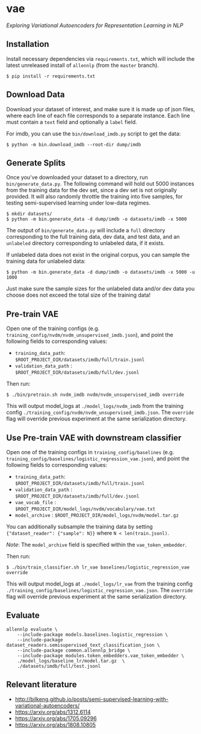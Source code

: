# vae

*Exploring Variational Autoencoders for Representation Learning in NLP*


## Installation

Install necessary dependencies via `requirements.txt`, which will include the latest unreleased install of `allennlp` (from the `master` branch).

```
$ pip install -r requirements.txt
```


## Download Data

Download your dataset of interest, and make sure it is made up of json files, where each line of each file corresponds to a separate instance. Each line must contain a `text` field and optionally a `label` field.

For imdb, you can use the `bin/download_imdb.py` script to get the data:

```
$ python -m bin.download_imdb --root-dir dump/imdb
```

## Generate Splits
Once you've downloaded your dataset to a directory, run `bin/generate_data.py`. The following command will hold out 5000 instances from the training data for the dev set, since a dev set is not originally provided. It will also randomly throttle the training into five samples, for testing semi-supervised learning under low-data regimes. 

```
$ mkdir datasets/
$ python -m bin.generate_data -d dump/imdb -o datasets/imdb -x 5000
```

The output of `bin/generate_data.py` will include a `full` directory corresponding to the full training data, dev data, and test data, and an `unlabeled` directory corresponding to unlabeled data, if it exists.

If unlabeled data does not exist in the original corpus, you can sample the training data for unlabeled data:

```
$ python -m bin.generate_data -d dump/imdb -o datasets/imdb -x 5000 -u 1000
```

Just make sure the sample sizes for the unlabeled data and/or dev data you choose does not exceed the total size of the training data!


## Pre-train VAE
Open one of the training configs (e.g. `training_config/nvdm/nvdm_unsupervised_imdb.json`), and point the following fields to corresponding values:

* ``training_data_path``: ``$ROOT_PROJECT_DIR/datasets/imdb/full/train.jsonl``
* ``validation_data_path`` : ``$ROOT_PROJECT_DIR/datasets/imdb/full/dev.jsonl``

Then run:

```
$ ./bin/pretrain.sh nvdm_imdb nvdm/nvdm_unsupervised_imdb override
```

This will output model_logs at `./model_logs/nvdm_imdb` from the training config `./training_config/nvdm/nvdm_unsupervised_imdb.json`. The `override` flag will override previous experiment at the same serialization directory.

## Use Pre-train VAE with downstream classifier

Open one of the training configs in `training_config/baselines` (e.g. `training_config/baselines/logistic_regression_vae.json`), and point the following fields to corresponding values:


* ``training_data_path``: ``$ROOT_PROJECT_DIR/datasets/imdb/full/train.jsonl``
* ``validation_data_path`` : ``$ROOT_PROJECT_DIR/datasets/imdb/full/dev.jsonl``
* ``vae_vocab_file`` : `$ROOT_PROJECT_DIR/model_logs/nvdm/vocabulary/vae.txt`
* ``model_archive`` : `$ROOT_PROJECT_DIR/model_logs/nvdm/model.tar.gz`

You can additionally subsample the training data by setting `{"dataset_reader": {"sample": N}}` where `N < len(train.jsonl)`.

*Note*: The ``model_archive`` field is specified within the ``vae_token_embedder``.

Then run:

```
$ ./bin/train_classifier.sh lr_vae baselines/logistic_regression_vae override
```

This will output model_logs at `./model_logs/lr_vae` from the training config `./training_config/baselines/logistic_regression_vae.json`. The `override` flag will override previous experiment at the same serialization directory.

## Evaluate

```
allennlp evaluate \
    --include-package models.baselines.logistic_regression \
    --include-package dataset_readers.semisupervised_text_classification_json \
    --include-package common.allennlp_bridge \
    --include-package modules.token_embedders.vae_token_embedder \ 
    ./model_logs/baseline_lr/model.tar.gz  \
    ./datasets/imdb/full/test.jsonl
```

## Relevant literature

* http://bjlkeng.github.io/posts/semi-supervised-learning-with-variational-autoencoders/
* https://arxiv.org/abs/1312.6114
* https://arxiv.org/abs/1705.09296
* https://arxiv.org/abs/1808.10805
